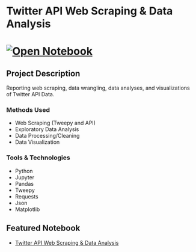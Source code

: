 # Twitter API Web Scraping & Data Analysis
# [![Open Notebook](https://img.shields.io/badge/Jupyter-Open_Notebook-blue?logo=Jupyter)](https://dpghazi.github.io/projects/twitter-api-web-scraping-data-analysis.html)

## Project Description
Reporting web scraping, data wrangling, data analyses, and visualizations of Twitter API Data.

### Methods Used
* Web Scraping (Tweepy and API)
* Exploratory Data Analysis
* Data Processing/Cleaning
* Data Visualization

### Tools & Technologies
* Python
* Jupyter
* Pandas
* Tweepy
* Requests
* Json
* Matplotlib

## Featured Notebook
* [Twitter API Web Scraping & Data Analysis](https://dpghazi.github.io/projects/twitter-api-web-scraping-data-analysis.html)
